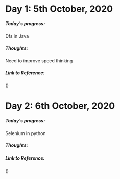 # Day 1: 5th October, 2020
  ##### Today's progress: 
   Dfs in Java
  ##### Thoughts:
   Need to improve speed thinking
 ##### Link to Reference:
  ()

# Day 2: 6th October, 2020
  ##### Today's progress: 
   Selenium in python
  ##### Thoughts:
   
 ##### Link to Reference:
  ()
